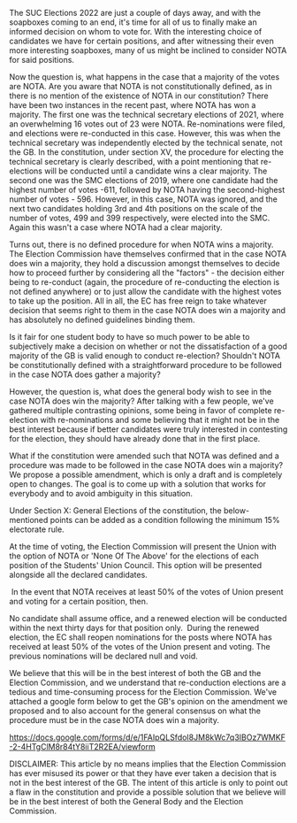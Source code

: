 
The SUC Elections 2022 are just a couple of days away, and with the soapboxes coming to an end, it's time for all of us to finally make an informed decision on whom to vote for. With the interesting choice of candidates we have for certain positions, and after witnessing their even more interesting soapboxes, many of us might be inclined to consider NOTA for said positions.


Now the question is, what happens in the case that a majority of the votes are NOTA. Are you aware that NOTA is not constitutionally defined, as in there is no mention of the existence of NOTA in our constitution? There have been two instances in the recent past, where NOTA has won a majority. The first one was the technical secretary elections of 2021, where an overwhelming 16 votes out of 23 were NOTA. Re-nominations were filed, and elections were re-conducted in this case. However, this was when the technical secretary was independently elected by the technical senate, not the GB. In the constitution, under section XV, the procedure for electing the technical secretary is clearly described, with a point mentioning that re-elections will be conducted until a candidate wins a clear majority. The second one was the SMC elections of 2019, where one candidate had the highest number of votes -611, followed by NOTA having the second-highest number of votes - 596. However, in this case, NOTA was ignored, and the next two candidates holding 3rd and 4th positions on the scale of the number of votes, 499 and 399 respectively, were elected into the SMC. Again this wasn't a case where NOTA had a clear majority. 


Turns out, there is no defined procedure for when NOTA wins a majority. The Election Commission have themselves confirmed that in the case NOTA does win a majority, they hold a discussion amongst themselves to decide how to proceed further by considering all the "factors" - the decision either being to re-conduct (again, the procedure of re-conducting the election is not defined anywhere) or to just allow the candidate with the highest votes to take up the position. All in all, the EC has free reign to take whatever decision that seems right to them in the case NOTA does win a majority and has absolutely no defined guidelines binding them.


Is it fair for one student body to have so much power to be able to subjectively make a decision on whether or not the dissatisfaction of a good majority of the GB is valid enough to conduct re-election? Shouldn't NOTA be constitutionally defined with a straightforward procedure to be followed in the case NOTA does gather a majority? 


However, the question is, what does the general body wish to see in the case NOTA does win the majority? After talking with a few people, we've gathered multiple contrasting opinions, some being in favor of complete re-election with re-nominations and some believing that it might not be in the best interest because if better candidates were truly interested in contesting for the election, they should have already done that in the first place. 


What if the constitution were amended such that NOTA was defined and a procedure was made to be followed in the case NOTA does win a majority? We propose a possible amendment, which is only a draft and is completely open to changes. The goal is to come up with a solution that works for everybody and to avoid ambiguity in this situation.


Under Section X: General Elections of the constitution, the below-mentioned points can be added as a condition following the minimum 15% electorate rule.



At the time of voting, the Election Commission will present the Union with the option of NOTA or 'None Of The Above' for the elections of each position of the Students' Union Council. This option will be presented alongside all the declared candidates.




 In the event that NOTA receives at least 50% of the votes of Union present and voting for a certain position, then.

No candidate shall assume office, and a renewed election will be conducted within the next thirty days for that position only. 
During the renewed election, the EC shall reopen nominations for the posts where NOTA has received at least 50% of the votes of the Union present and voting. The previous nominations will be declared null and void. 





We believe that this will be in the best interest of both the GB and the Election Commission, and we understand that re-conduction elections are a tedious and time-consuming process for the Election Commission. We've attached a google form below to get the GB's opinion on the amendment we proposed and to also account for the general consensus on what the procedure must be in the case NOTA does win a majority. 


https://docs.google.com/forms/d/e/1FAIpQLSfdoI8JM8kWc7q3IBOz7WMKF-2-4HTgClM8r84tY8iiT2R2EA/viewform


DISCLAIMER: This article by no means implies that the Election Commission has ever misused its power or that they have ever taken a decision that is not in the best interest of the GB. The intent of this article is only to point out a flaw in the constitution and provide a possible solution that we believe will be in the best interest of both the General Body and the Election Commission.&nbsp;


